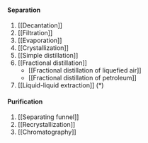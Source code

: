 #### Separation
1. [[Decantation]]
2. [[Filtration]]
3. [[Evaporation]]
4. [[Crystallization]]
5. [[Simple distillation]]
6. [[Fractional distillation]]
	- [[Fractional distillation of liquefied air]]
	- [[Fractional distillation of petroleum]]
7. [[Liquid-liquid extraction]] (\*)

#### Purification
1. [[Separating funnel]]
2. [[Recrystallization]]
3. [[Chromatography]]
